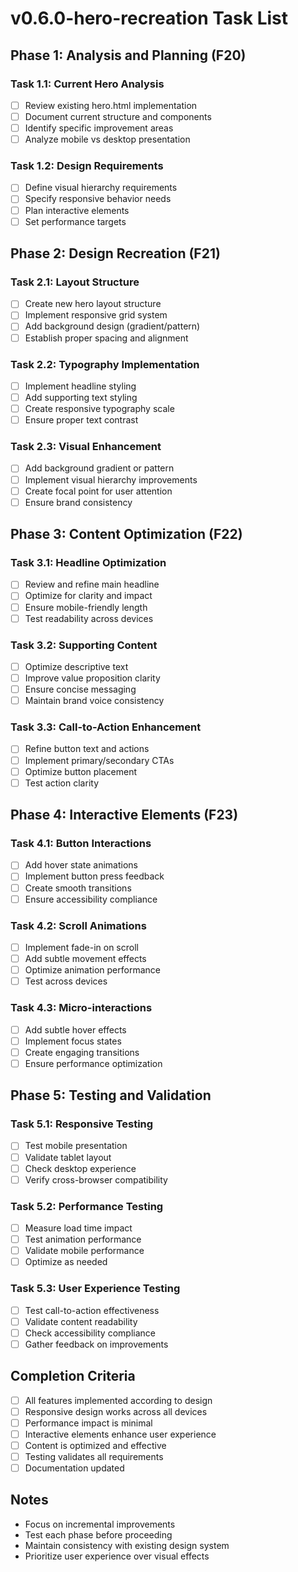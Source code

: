# v0.6.0-hero-recreation Task List

## Phase 1: Analysis and Planning (F20)

### Task 1.1: Current Hero Analysis
- [ ] Review existing hero.html implementation
- [ ] Document current structure and components
- [ ] Identify specific improvement areas
- [ ] Analyze mobile vs desktop presentation

### Task 1.2: Design Requirements
- [ ] Define visual hierarchy requirements
- [ ] Specify responsive behavior needs
- [ ] Plan interactive elements
- [ ] Set performance targets

## Phase 2: Design Recreation (F21)

### Task 2.1: Layout Structure
- [ ] Create new hero layout structure
- [ ] Implement responsive grid system
- [ ] Add background design (gradient/pattern)
- [ ] Establish proper spacing and alignment

### Task 2.2: Typography Implementation
- [ ] Implement headline styling
- [ ] Add supporting text styling
- [ ] Create responsive typography scale
- [ ] Ensure proper text contrast

### Task 2.3: Visual Enhancement
- [ ] Add background gradient or pattern
- [ ] Implement visual hierarchy improvements
- [ ] Create focal point for user attention
- [ ] Ensure brand consistency

## Phase 3: Content Optimization (F22)

### Task 3.1: Headline Optimization
- [ ] Review and refine main headline
- [ ] Optimize for clarity and impact
- [ ] Ensure mobile-friendly length
- [ ] Test readability across devices

### Task 3.2: Supporting Content
- [ ] Optimize descriptive text
- [ ] Improve value proposition clarity
- [ ] Ensure concise messaging
- [ ] Maintain brand voice consistency

### Task 3.3: Call-to-Action Enhancement
- [ ] Refine button text and actions
- [ ] Implement primary/secondary CTAs
- [ ] Optimize button placement
- [ ] Test action clarity

## Phase 4: Interactive Elements (F23)

### Task 4.1: Button Interactions
- [ ] Add hover state animations
- [ ] Implement button press feedback
- [ ] Create smooth transitions
- [ ] Ensure accessibility compliance

### Task 4.2: Scroll Animations
- [ ] Implement fade-in on scroll
- [ ] Add subtle movement effects
- [ ] Optimize animation performance
- [ ] Test across devices

### Task 4.3: Micro-interactions
- [ ] Add subtle hover effects
- [ ] Implement focus states
- [ ] Create engaging transitions
- [ ] Ensure performance optimization

## Phase 5: Testing and Validation

### Task 5.1: Responsive Testing
- [ ] Test mobile presentation
- [ ] Validate tablet layout
- [ ] Check desktop experience
- [ ] Verify cross-browser compatibility

### Task 5.2: Performance Testing
- [ ] Measure load time impact
- [ ] Test animation performance
- [ ] Validate mobile performance
- [ ] Optimize as needed

### Task 5.3: User Experience Testing
- [ ] Test call-to-action effectiveness
- [ ] Validate content readability
- [ ] Check accessibility compliance
- [ ] Gather feedback on improvements

## Completion Criteria

- [ ] All features implemented according to design
- [ ] Responsive design works across all devices
- [ ] Performance impact is minimal
- [ ] Interactive elements enhance user experience
- [ ] Content is optimized and effective
- [ ] Testing validates all requirements
- [ ] Documentation updated

## Notes

- Focus on incremental improvements
- Test each phase before proceeding
- Maintain consistency with existing design system
- Prioritize user experience over visual effects